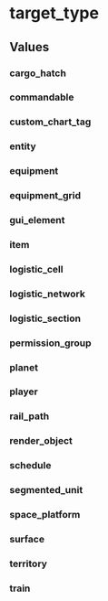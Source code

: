 # target_type

## Values

### cargo_hatch

### commandable

### custom_chart_tag

### entity

### equipment

### equipment_grid

### gui_element

### item

### logistic_cell

### logistic_network

### logistic_section

### permission_group

### planet

### player

### rail_path

### render_object

### schedule

### segmented_unit

### space_platform

### surface

### territory

### train

